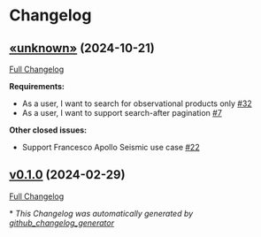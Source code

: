 # Changelog

## [«unknown»](https://github.com/NASA-PDS/updart/tree/«unknown») (2024-10-21)

[Full Changelog](https://github.com/NASA-PDS/updart/compare/v0.1.0...«unknown»)

**Requirements:**

- As a user, I want to search for observational products only [\#32](https://github.com/NASA-PDS/updart/issues/32)
- As a user, I want to support search-after pagination [\#7](https://github.com/NASA-PDS/updart/issues/7)

**Other closed issues:**

- Support Francesco Apollo Seismic use case [\#22](https://github.com/NASA-PDS/updart/issues/22)

## [v0.1.0](https://github.com/NASA-PDS/updart/tree/v0.1.0) (2024-02-29)

[Full Changelog](https://github.com/NASA-PDS/updart/compare/c5c69cbf9b198d2eb7b10d86c1c765fda90d7494...v0.1.0)



\* *This Changelog was automatically generated by [github_changelog_generator](https://github.com/github-changelog-generator/github-changelog-generator)*
